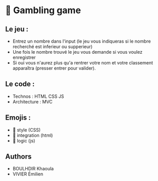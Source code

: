 # 🎲 Gambling game

## Le jeu : 
  - Entrez un nombre dans l'input (le jeu vous indiqueras si le nombre recherché est inferieur ou supperieur)
  - Une fois le nombre trouvé le jeu vous demande si vous voulez enregistrer 
  - Si oui vous n'aurez plus qu'a rentrer votre nom et votre classement apparaîtra (presser entrer pour valider).


## Le code :
  - Technos : HTML CSS JS 
  - Architecture : MVC

## Emojis : 
  - 💄 style (CSS)
  - 💬 integration (html)
  - 🔧 logic (js)
  
  
 ## Authors 
  - BOULHDIR Khaoula
  - VIVIER Émilien 
